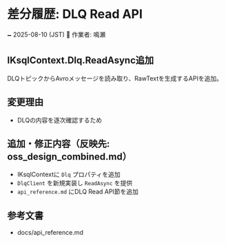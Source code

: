 # 差分履歴: DLQ Read API

🗕 2025-08-10 (JST)
🧐 作業者: 鳴瀬

## IKsqlContext.Dlq.ReadAsync追加
DLQトピックからAvroメッセージを読み取り、RawTextを生成するAPIを追加。

## 変更理由
- DLQの内容を逐次確認するため

## 追加・修正内容（反映先: oss_design_combined.md）
- IKsqlContextに `Dlq` プロパティを追加
- `DlqClient` を新規実装し `ReadAsync` を提供
- `api_reference.md` にDLQ Read API節を追加

## 参考文書
- docs/api_reference.md
